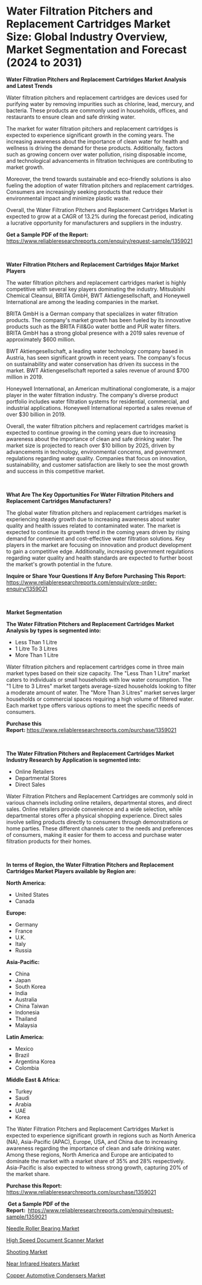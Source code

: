 <p><h1>Water Filtration Pitchers and Replacement Cartridges Market Size: Global Industry Overview, Market Segmentation and Forecast (2024 to 2031)</h1></p><p><strong>Water Filtration Pitchers and Replacement Cartridges Market Analysis and Latest Trends</strong></p>
<p><p>Water filtration pitchers and replacement cartridges are devices used for purifying water by removing impurities such as chlorine, lead, mercury, and bacteria. These products are commonly used in households, offices, and restaurants to ensure clean and safe drinking water.</p><p>The market for water filtration pitchers and replacement cartridges is expected to experience significant growth in the coming years. The increasing awareness about the importance of clean water for health and wellness is driving the demand for these products. Additionally, factors such as growing concern over water pollution, rising disposable income, and technological advancements in filtration techniques are contributing to market growth.</p><p>Moreover, the trend towards sustainable and eco-friendly solutions is also fueling the adoption of water filtration pitchers and replacement cartridges. Consumers are increasingly seeking products that reduce their environmental impact and minimize plastic waste.</p><p>Overall, the Water Filtration Pitchers and Replacement Cartridges Market is expected to grow at a CAGR of 13.2% during the forecast period, indicating a lucrative opportunity for manufacturers and suppliers in the industry.</p></p>
<p><strong>Get a Sample PDF of the Report:&nbsp;</strong> <a href="https://www.reliableresearchreports.com/enquiry/request-sample/1359021">https://www.reliableresearchreports.com/enquiry/request-sample/1359021</a></p>
<p>&nbsp;</p>
<p><strong>Water Filtration Pitchers and Replacement Cartridges Major Market Players</strong></p>
<p><p>The water filtration pitchers and replacement cartridges market is highly competitive with several key players dominating the industry. Mitsubishi Chemical Cleansui, BRITA GmbH, BWT Aktiengesellschaft, and Honeywell International are among the leading companies in the market.</p><p>BRITA GmbH is a German company that specializes in water filtration products. The company's market growth has been fueled by its innovative products such as the BRITA Fill&Go water bottle and PUR water filters. BRITA GmbH has a strong global presence with a 2019 sales revenue of approximately $600 million.</p><p>BWT Aktiengesellschaft, a leading water technology company based in Austria, has seen significant growth in recent years. The company's focus on sustainability and water conservation has driven its success in the market. BWT Aktiengesellschaft reported a sales revenue of around $700 million in 2019.</p><p>Honeywell International, an American multinational conglomerate, is a major player in the water filtration industry. The company's diverse product portfolio includes water filtration systems for residential, commercial, and industrial applications. Honeywell International reported a sales revenue of over $30 billion in 2019.</p><p>Overall, the water filtration pitchers and replacement cartridges market is expected to continue growing in the coming years due to increasing awareness about the importance of clean and safe drinking water. The market size is projected to reach over $10 billion by 2025, driven by advancements in technology, environmental concerns, and government regulations regarding water quality. Companies that focus on innovation, sustainability, and customer satisfaction are likely to see the most growth and success in this competitive market.</p></p>
<p>&nbsp;</p>
<p><strong>What Are The Key Opportunities For Water Filtration Pitchers and Replacement Cartridges Manufacturers?</strong></p>
<p><p>The global water filtration pitchers and replacement cartridges market is experiencing steady growth due to increasing awareness about water quality and health issues related to contaminated water. The market is expected to continue its growth trend in the coming years driven by rising demand for convenient and cost-effective water filtration solutions. Key players in the market are focusing on innovation and product development to gain a competitive edge. Additionally, increasing government regulations regarding water quality and health standards are expected to further boost the market's growth potential in the future.</p></p>
<p><strong>Inquire or Share Your Questions If Any Before Purchasing This Report:</strong> <a href="https://www.reliableresearchreports.com/enquiry/pre-order-enquiry/1359021">https://www.reliableresearchreports.com/enquiry/pre-order-enquiry/1359021</a></p>
<p>&nbsp;</p>
<p><strong>Market Segmentation</strong></p>
<p><strong>The Water Filtration Pitchers and Replacement Cartridges Market Analysis by types is segmented into:</strong></p>
<p><ul><li>Less Than 1 Litre</li><li>1 Litre To 3 Litres</li><li>More Than 1 Litre</li></ul></p>
<p><p>Water filtration pitchers and replacement cartridges come in three main market types based on their size capacity. The "Less Than 1 Litre" market caters to individuals or small households with low water consumption. The "1 Litre to 3 Litres" market targets average-sized households looking to filter a moderate amount of water. The "More Than 3 Litres" market serves larger households or commercial spaces requiring a high volume of filtered water. Each market type offers various options to meet the specific needs of consumers.</p></p>
<p><strong>Purchase this Report:&nbsp;</strong><a href="https://www.reliableresearchreports.com/purchase/1359021">https://www.reliableresearchreports.com/purchase/1359021</a></p>
<p>&nbsp;</p>
<p><strong>The Water Filtration Pitchers and Replacement Cartridges Market Industry Research by Application is segmented into:</strong></p>
<p><ul><li>Online Retailers</li><li>Departmental Stores</li><li>Direct Sales</li></ul></p>
<p><p>Water Filtration Pitchers and Replacement Cartridges are commonly sold in various channels including online retailers, departmental stores, and direct sales. Online retailers provide convenience and a wide selection, while departmental stores offer a physical shopping experience. Direct sales involve selling products directly to consumers through demonstrations or home parties. These different channels cater to the needs and preferences of consumers, making it easier for them to access and purchase water filtration products for their homes.</p></p>
<p>&nbsp;</p>
<p><strong>In terms of Region, the Water Filtration Pitchers and Replacement Cartridges Market Players available by Region are:</strong></p>
<p>
    <p> <strong> North America: </strong>
        <ul>
            <li>United States</li>
            <li>Canada</li>
        </ul>
        </p> 
    <p> <strong> Europe: </strong>
        <ul>
            <li>Germany</li>
            <li>France</li>
            <li>U.K.</li>
            <li>Italy</li>
            <li>Russia</li>
        </ul>
        </p> 
    <p> <strong> Asia-Pacific: </strong>
        <ul>
            <li>China</li>
            <li>Japan</li>
            <li>South Korea</li>
            <li>India</li>
            <li>Australia</li>
            <li>China Taiwan</li>
            <li>Indonesia</li>
            <li>Thailand</li>
            <li>Malaysia</li>
        </ul>
        </p> 
    <p> <strong> Latin America: </strong>
        <ul>
            <li>Mexico</li>
            <li>Brazil</li>
            <li>Argentina Korea</li>
            <li>Colombia</li>
        </ul>
        </p> 
    <p> <strong> Middle East & Africa: </strong>
        <ul>
            <li>Turkey</li>
            <li>Saudi</li>
            <li>Arabia</li>
            <li>UAE</li>
            <li>Korea</li>
        </ul>
    </p>
    </p>
<p><p>The Water Filtration Pitchers and Replacement Cartridges Market is expected to experience significant growth in regions such as North America (NA), Asia-Pacific (APAC), Europe, USA, and China due to increasing awareness regarding the importance of clean and safe drinking water. Among these regions, North America and Europe are anticipated to dominate the market with a market share of 35% and 28% respectively. Asia-Pacific is also expected to witness strong growth, capturing 20% of the market share.</p></p>
<p><strong>Purchase this Report: </strong><a href="https://www.reliableresearchreports.com/purchase/1359021">https://www.reliableresearchreports.com/purchase/1359021</a></p>
<p>&nbsp;<strong>Get a Sample PDF of the Report:&nbsp;&nbsp;</strong><a href="https://www.reliableresearchreports.com/enquiry/request-sample/1359021">https://www.reliableresearchreports.com/enquiry/request-sample/1359021</a></p>
<p><strong></strong></p>
<p><p><a href="https://medium.com/@santosdicki2023/needle-roller-bearing-market-size-market-outlook-and-market-forecast-2024-to-2031-f2c087a9af3b">Needle Roller Bearing Market</a></p><p><a href="https://medium.com/@joannebell6556/high-speed-document-scanner-market-competitive-analysis-market-trends-and-forecast-to-2031-0b35be4fa282">High Speed Document Scanner Market</a></p><p><a href="https://medium.com/@nicosmitham/shooting-market-competitive-analysis-market-trends-and-forecast-to-2031-a074c5d9b7e7">Shooting Market</a></p><p><a href="https://medium.com/@santosdicki2023/near-infrared-heaters-nbsp-market-focuses-on-market-share-size-and-projected-forecast-till-2031-68e8c5bea0fc">Near Infrared Heaters Market</a></p><p><a href="https://github.com/mabutironaldo/Market-Research-Report-List-3/blob/main/copper-automotive-condensers-market.md">Copper Automotive Condensers Market</a></p></p>